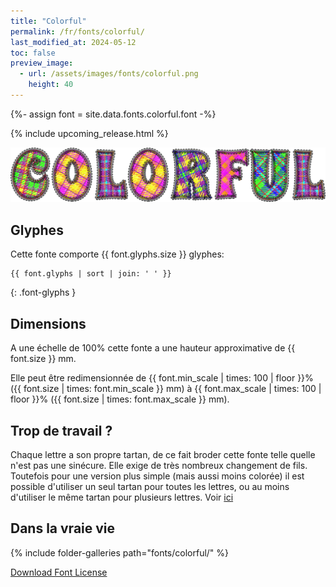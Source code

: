 ```yaml
---
title: "Colorful"
permalink: /fr/fonts/colorful/
last_modified_at: 2024-05-12
toc: false
preview_image:
  - url: /assets/images/fonts/colorful.png
    height: 40
---
```

{%- assign font = site.data.fonts.colorful.font -%}

{% include upcoming_release.html %} 

![colorful](/assets/images/fonts/colorful.png)

## Glyphes

Cette fonte comporte  {{ font.glyphs.size }} glyphes:

```
{{ font.glyphs | sort | join: ' ' }}
```
{: .font-glyphs }


## Dimensions

A une échelle de  100% cette fonte a une hauteur approximative de  {{ font.size }} mm. 

Elle peut être redimensionnée  de {{ font.min_scale | times: 100 | floor }}% ({{ font.size | times: font.min_scale }} mm)
à {{ font.max_scale | times: 100 | floor }}% ({{ font.size | times: font.max_scale }} mm).


## Trop de travail ?
Chaque lettre a son  propre tartan, de ce fait broder cette fonte telle quelle n'est pas une sinécure. Elle  exige de très nombreux changement de fils. Toutefois pour une version plus simple (mais aussi moins colorée) il est possible d'utiliser un seul tartan pour toutes les lettres, ou au moins d'utiliser le même tartan pour plusieurs lettres. Voir [ici](https://inkstitch.org//fr/tutorials/make_tartan_font_easier/) 


## Dans la vraie vie


{% include folder-galleries path="fonts/colorful/" %}



[Download Font License](https://github.com/inkstitch/inkstitch/tree/main/fonts/colorful/LICENSE)
